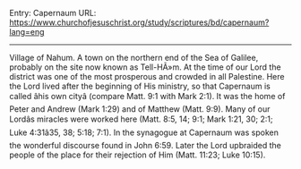 Entry: Capernaum
URL: https://www.churchofjesuschrist.org/study/scriptures/bd/capernaum?lang=eng

---

Village of Nahum. A town on the northern end of the Sea of Galilee, probably on the site now known as Tell-HÃ»m. At the time of our Lord the district was one of the most prosperous and crowded in all Palestine. Here the Lord lived after the beginning of His ministry, so that Capernaum is called âhis own cityâ (compare Matt. 9:1 with Mark 2:1). It was the home of Peter and Andrew (Mark 1:29) and of Matthew (Matt. 9:9). Many of our Lordâs miracles were worked here (Matt. 8:5, 14; 9:1; Mark 1:21, 30; 2:1; Luke 4:31â35, 38; 5:18; 7:1). In the synagogue at Capernaum was spoken the wonderful discourse found in John 6:59. Later the Lord upbraided the people of the place for their rejection of Him (Matt. 11:23; Luke 10:15).
